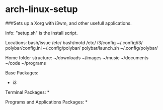 # arch-linux-setup
###Sets up a Xorg with i3wm, and other usefull applications.

Info:
"setup.sh" is the install script.

Locations:
bash/issue			/etc/
bash/motd			/etc/
i3/config			~/.config/i3/
polybar/config.ini	~/.config/polybar/
polybar/launch.sh	~/.config/polybar/

Home folder structure:
~/downloads
~/images
~/music
~/documents
~/code
~/programs

Base Packages:
* i3

Terminal Packages:
*

Programs and Applications Packages:
*

